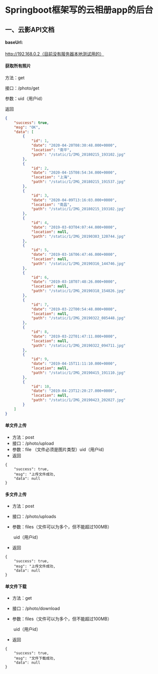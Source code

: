 # Springboot框架写的云相册app的后台

## 一、云影API文档

#### baseUrl:

http://192.168.0.2（目前没有服务器本地测试用的）

#### 获取所有照片

方法：get

接口：/photo/get

参数：uid（用户id）

返回

```json
{
    "success": true,
    "msg": "OK",
    "data": [
        {
            "id": 1,
            "date": "2020-04-20T08:30:48.000+0000",
            "location": "南平",
            "path": "/static/1/IMG_20180215_193102.jpg"
        },
        {
            "id": 2,
            "date": "2020-04-15T08:54:34.000+0000",
            "location": "上海",
            "path": "/static/1/IMG_20180215_191537.jpg"
        },
        {
            "id": 3,
            "date": "2020-04-09T13:16:03.000+0000",
            "location": "南昌",
            "path": "/static/1/IMG_20180215_193102.jpg"
        },
        {
            "id": 4,
            "date": "2019-03-03T04:07:44.000+0000",
            "location": null,
            "path": "/static/1/IMG_20190303_120744.jpg"
        },
        {
            "id": 5,
            "date": "2019-03-16T06:47:46.000+0000",
            "location": null,
            "path": "/static/1/IMG_20190316_144746.jpg"
        },
        {
            "id": 6,
            "date": "2019-03-18T07:48:26.000+0000",
            "location": null,
            "path": "/static/1/IMG_20190318_154826.jpg"
        },
        {
            "id": 7,
            "date": "2019-03-22T00:54:48.000+0000",
            "location": null,
            "path": "/static/1/IMG_20190322_085448.jpg"
        },
        {
            "id": 8,
            "date": "2019-03-22T01:47:11.000+0000",
            "location": null,
            "path": "/static/1/IMG_20190322_094711.jpg"
        },
        {
            "id": 9,
            "date": "2019-04-15T11:11:10.000+0000",
            "location": null,
            "path": "/static/1/IMG_20190415_191110.jpg"
        },
        {
            "id": 10,
            "date": "2019-04-23T12:20:27.000+0000",
            "location": null,
            "path": "/static/1/IMG_20190423_202027.jpg"
        }
    ]
}
```



#### 单文件上传

- 方法：post
- 接口：/photo/upload
- 参数：file （文件必须是图片类型）uid（用户id）
- 返回

```
{
    "success": true,
    "msg": "上传文件成功,
    "data": null
}
```



#### 多文件上传

- 方法：post

- 接口：/photo/uploads

- 参数：files（文件可以为多个，但不能超过100MB）

  ​			uid（用户id）

- 返回

```
{
    "success": true,
    "msg": "上传文件成功,
    "data": null
}
```



#### 单文件下载

- 方法：get

- 接口：/photo/download

- 参数：files（文件可以为多个，但不能超过100MB）

  ​			uid（用户id）

- 返回

```
{
    "success": true,
    "msg": "文件下载成功,
    "data": null
}
```

